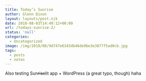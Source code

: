 ```yaml
---
title: Today’s Sunrise
author: Glenn Dixon
layout: layouts/post.njk
date: 2018-08-03T14:49:12+00:00
url: /todays-sunrise-2/
status: 'null'
categories:
  - Uncategorized
image: /img/2018/08/9d747e6343db46de9be3e3877f5ad0cb.jpg
tags:
  - posts
  - notes
---
```

Also testing Sun<del>rise</del>lit app + WordPress (a great typo, though) haha